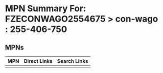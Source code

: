 



# MPN Summary For: FZECONWAGO2554675 > con-wago : 255-406-750

## MPNs
  

|MPN|Direct Links|Search Links|
| :--- | :--- | :--- |
||||
